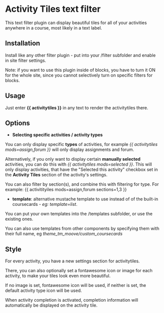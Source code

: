 # Activity Tiles text filter

This text filter plugin can display beautiful tiles for all of your activities anywhere in a course, most likely in a text label.

## Installation

Install like any other filter plugin - put into your /filter subfolder and enable in site filter settings.

Note: if you want to use this plugin inside of blocks, you have to turn it ON for the whole site, since you cannot selectively turn on specific filters for blocks.

## Usage

Just enter **{{ activitytiles }}** in any text to render the activitytiles there.

## Options

- **Selecting specific activities / activity types**

You can only display specific **types** of activities, for example *{{ activitytiles mods=assign,forum }}* will only display assignments and forum.

Alternatively, if you only want to display certain **manually selected** activities, you can do this with *{{ activitytiles mods=selected }}*. This will only display activities, that have the "Selected this activity" checkbox set in the **Activity Tiles** section of the activity's settings.

You can also filter by section(s), and combine this with filtering for type. For example: {{ activitityiles mods=assign,forum sections=1,3 }}

- **template**: alternative mustache template to use instead of of the built-in coursecards - *eg: template=list*.

You can put your own templates into the /templates subfolder, or use the existing ones.

You can also use templates from other components by specifying them with their full name, eg *theme_tm_moove/custom_coursecards*

## Style

For every activity, you have a new settings section for activitytiles.

There, you can also optionally set a fontawesome icon or image for each activity, to make your tiles look even more beautiful.

If no image is set, fontawesome icon will be used, if neither is set, the default activity type icon will be used.

When activity completion is activated, completion information will automatically be displayed on the activity tile.
